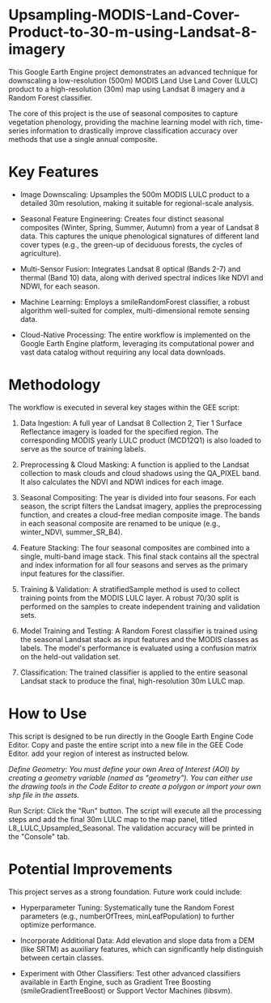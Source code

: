 # Upsampling-MODIS-Land-Cover-Product-to-30-m-using-Landsat-8-imagery

This Google Earth Engine project demonstrates an advanced technique for downscaling a low-resolution (500m) MODIS Land Use Land Cover (LULC) product to a high-resolution (30m) map using Landsat 8 imagery and a Random Forest classifier.

The core of this project is the use of seasonal composites to capture vegetation phenology, providing the machine learning model with rich, time-series information to drastically improve classification accuracy over methods that use a single annual composite. 


# Key Features
- Image Downscaling: Upsamples the 500m MODIS LULC product to a detailed 30m resolution, making it suitable for regional-scale analysis.

- Seasonal Feature Engineering: Creates four distinct seasonal composites (Winter, Spring, Summer, Autumn) from a year of Landsat 8 data. This captures the unique phenological signatures of     different land cover types (e.g., the green-up of deciduous forests, the cycles of agriculture).

- Multi-Sensor Fusion: Integrates Landsat 8 optical (Bands 2-7) and thermal (Band 10) data, along with derived spectral indices like NDVI and NDWI, for each season.

- Machine Learning: Employs a smileRandomForest classifier, a robust algorithm well-suited for complex, multi-dimensional remote sensing data.

- Cloud-Native Processing: The entire workflow is implemented on the Google Earth Engine platform, leveraging its computational power and vast data catalog without requiring any local data    downloads.
# Methodology
The workflow is executed in several key stages within the GEE script:

1. Data Ingestion: A full year of Landsat 8 Collection 2, Tier 1 Surface Reflectance imagery is loaded for the specified region. The corresponding MODIS yearly LULC product (MCD12Q1) is also loaded to serve as the source of training labels.

2. Preprocessing & Cloud Masking: A function is applied to the Landsat collection to mask clouds and cloud shadows using the QA_PIXEL band. It also calculates the NDVI and NDWI indices for each image.

3. Seasonal Compositing: The year is divided into four seasons. For each season, the script filters the Landsat imagery, applies the preprocessing function, and creates a cloud-free median composite image. The bands in each seasonal composite are renamed to be unique (e.g., winter_NDVI, summer_SR_B4).

4. Feature Stacking: The four seasonal composites are combined into a single, multi-band image stack. This final stack contains all the spectral and index information for all four seasons and serves as the primary input features for the classifier.

5. Training & Validation: A stratifiedSample method is used to collect training points from the MODIS LULC layer. A robust 70/30 split is performed on the samples to create independent training and validation sets.

6. Model Training and Testing: A Random Forest classifier is trained using the seasonal Landsat stack as input features and the MODIS classes as labels.
The model's performance is evaluated using a confusion matrix on the held-out validation set.

7. Classification: The trained classifier is applied to the entire seasonal Landsat stack to produce the final, high-resolution 30m LULC map.

# How to Use
This script is designed to be run directly in the Google Earth Engine Code Editor.
Copy and paste the entire script into a new file in the GEE Code Editor. add your region of interest as instructed below.

*Define Geometry: You must define your own Area of Interest (AOI) by creating a geometry variable (named as "geometry"). You can either use the drawing tools in the Code Editor to create a polygon or import your own shp file in the assets.*

Run Script: Click the "Run" button. The script will execute all the processing steps and add the final 30m LULC map to the map panel, titled L8_LULC_Upsampled_Seasonal. The validation accuracy will be printed in the "Console" tab.

# Potential Improvements
This project serves as a strong foundation. Future work could include:
* Hyperparameter Tuning: Systematically tune the Random Forest parameters (e.g., numberOfTrees, minLeafPopulation) to further optimize performance.

* Incorporate Additional Data: Add elevation and slope data from a DEM (like SRTM) as auxiliary features, which can significantly help distinguish between certain classes.

* Experiment with Other Classifiers: Test other advanced classifiers available in Earth Engine, such as Gradient Tree Boosting (smileGradientTreeBoost) or Support Vector Machines (libsvm).
